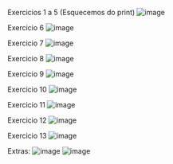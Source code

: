 Exercicios 1 a 5 (Esquecemos do print)
![image](https://github.com/LucasFarias23/LAB1B/assets/142548326/4ef20a2c-39c3-4f35-942c-af96f398a5fc)

Exercicio 6
![image](https://github.com/LucasFarias23/LAB1B/assets/142548326/60412fbd-633f-4262-9cd2-5bc04eaa3da4)

Exercicio 7
![image](https://github.com/LucasFarias23/LAB1B/assets/142548326/eb62b49d-44a2-429d-b443-30799abe0d34)

Exercicio 8
![image](https://github.com/LucasFarias23/LAB1B/assets/142548326/093c8826-aa2a-4182-b4e4-13e3bb479093)

Exercicio 9
![image](https://github.com/LucasFarias23/LAB1B/assets/142548326/5ec7fcfe-c2a9-4392-9910-c05f17dd74a1)

Exercicio 10
![image](https://github.com/LucasFarias23/LAB1B/assets/142548326/4d132f5f-f5d5-43df-a842-34cdc03e664a)

Exercicio 11
![image](https://github.com/LucasFarias23/LAB1B/assets/142548326/7ff2f409-315b-40d2-a1fa-d0843d731f9d)

Exercicio 12
![image](https://github.com/LucasFarias23/LAB1B/assets/142548326/0cbbe430-bac9-4f22-b813-fddced1aceda)

Exercicio 13
![image](https://github.com/LucasFarias23/LAB1B/assets/142548326/d21ea5e0-186c-450b-95c7-536bab703137)

Extras:
![image](https://github.com/LucasFarias23/LAB1B/assets/142548326/a240359f-3c24-4bfe-86cc-04625c4fce2e)
![image](https://github.com/LucasFarias23/LAB1B/assets/142548326/52daf25c-ed97-49cf-9d31-806bd4bbaeef)
